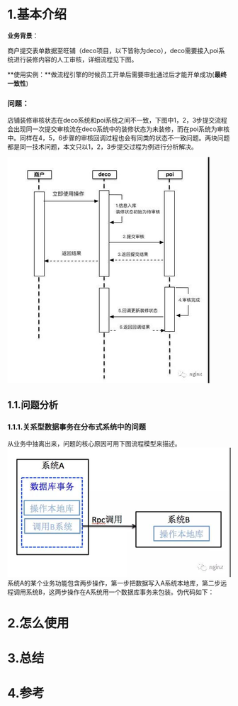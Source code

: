 # 1.基本介绍

**业务背景**：

商户提交表单数据至旺铺（deco项目，以下皆称为deco），deco需要接入poi系统进行装修内容的人工审核，详细流程见下图。

**使用实例：**做流程引擎的时候员工开单后需要审批通过后才能开单成功\(**最终一致性**\)

### **问题**：

店铺装修审核状态在deco系统和poi系统之间不一致，下图中1，2，3步提交流程会出现同一次提交审核流在deco系统中的装修状态为未装修，而在poi系统为审核中。同样在4，5，6步骤的审核回调过程也会有同类的状态不一致问题。两块问题都是同一技术问题，本文只以1，2，3步提交过程为例进行分析解决。

![img](/static/image/1305952-20180528103811932-766030002.jpg)

## 1.1.问题分析

### 1.1.1.关系型数据事务在分布式系统中的问题
从业务中抽离出来，问题的核心原因可用下图流程模型来描述。
![img](/static/image/1305952-20180528103852437-1819386895.jpg)
系统A的某个业务功能包含两步操作，第一步把数据写入A系统本地库，第二步远程调用系统B，这两步操作在A系统用一个数据库事务来包装。伪代码如下：


# 2.怎么使用

# 3.总结

# 4.参考



